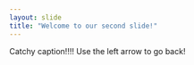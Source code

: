 ```yaml
---
layout: slide
title: "Welcome to our second slide!"
---
```

Catchy caption!!!!
Use the left arrow to go back!
